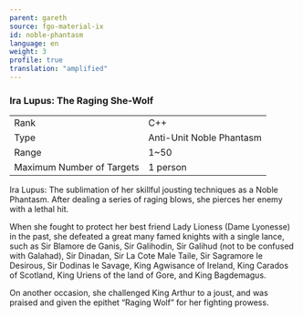 ```yaml
---
parent: gareth
source: fgo-material-ix
id: noble-phantasm
language: en
weight: 3
profile: true
translation: "amplified"
---
```


### Ira Lupus: The Raging She-Wolf

<table>
  <tr><td>Rank</td><td>C++</td></tr>
  <tr><td>Type</td><td>Anti-Unit Noble Phantasm</td></tr>
  <tr><td>Range</td><td>1~50</td></tr>
  <tr><td>Maximum Number of Targets</td><td>1 person</td></tr>
</table>

Ira Lupus: The sublimation of her skillful jousting techniques as a Noble Phantasm. After dealing a series of raging blows, she pierces her enemy with a lethal hit.

When she fought to protect her best friend Lady Lioness (Dame Lyonesse) in the past, she defeated a great many famed knights with a single lance, such as Sir Blamore de Ganis, Sir Galihodin, Sir Galihud (not to be confused with Galahad), Sir Dinadan, Sir La Cote Male Taile, Sir Sagramore le Desirous, Sir Dodinas le Savage, King Agwisance of Ireland, King Carados of Scotland, King Uriens of the land of Gore, and King Bagdemagus.

On another occasion, she challenged King Arthur to a joust, and was praised and given the epithet “Raging Wolf” for her fighting prowess.
